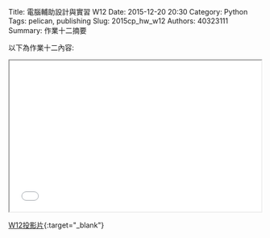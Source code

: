 Title: 電腦輔助設計與實習  W12
Date: 2015-12-20  20:30
Category: Python
Tags: pelican, publishing
Slug: 2015cp_hw_w12
Authors: 40323111
Summary: 作業十二摘要

以下為作業十二內容:

<iframe src="40323111_cp_w12.html" width="500" height="300"></iframe>


[W12投影片](40323111_cp_w12.html){:target="_blank"}




